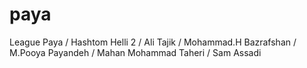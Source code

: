 # paya
League Paya /
 Hashtom Helli 2 /
  Ali Tajik /
   Mohammad.H Bazrafshan /
    M.Pooya Payandeh /
     Mahan Mohammad Taheri /
      Sam Assadi
